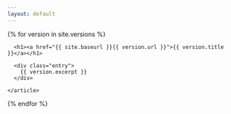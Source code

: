 ```yaml
---
layout: default
---
```


<div class="posts">
  {% for version in site.versions %}
    <article class="post">

      <h1><a href="{{ site.baseurl }}{{ version.url }}">{{ version.title }}</a></h1>

      <div class="entry">
        {{ version.excerpt }}
      </div>

    </article>
  {% endfor %}
</div>

